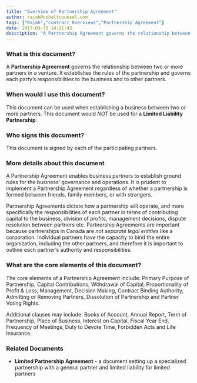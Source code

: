 ```yaml
---
title: "Overview of Partnership Agreement"
author: rajah@cobaltcounsel.com
tags: ["Rajah","Contract Overviews","Partnership Agreement"]
date: 2017-03-30 14:21:43
description: "A Partnership Agreement governs the relationship between two or more partners in a venture. It establishes the rules of the partnership and governs each party’s responsibilities to the business and to other partners."
---
```




 

### What is this document?
A **Partnership Agreement** governs the relationship between two or more partners in a venture. It establishes the rules of the partnership and governs each party’s responsibilities to the business and to other partners.

 

### When would I use this document?
This document can be used when establishing a business between two or more partners. This document would *NOT* be used for a **Limited Liability Partnership**.

 

### Who signs this document?
This document is signed by each of the participating partners. 

 

### More details about this document
A Partnership Agreement enables business partners to establish ground rules for the business’ governance and operations. It is prudent to implement a Partnership Agreement regardless of whether a partnership is formed between friends, family members, or with strangers. 

Partnership Agreements dictate how a partnership will operate, and more specifically the responsibilities of each partner in terms of contributing capital to the business, division of profits, management decisions, dispute resolution between partners etc. Partnership Agreements are important because partnerships in Canada are *not separate legal entities* like a corporation. Individual partners have the capacity to bind the entire organization, including the other partners, and therefore it is important to outline each partner’s authority and responsibilities.

 

### What are the core elements of this document?
The core elements of a Partnership Agreement include: Primary Purpose of Partnership, Capital Contributions, Withdrawal of Capital, Proportionality of Profit & Loss, Management, Decision Making, Contract Binding Authority, Admitting or Removing Partners, Dissolution of Partnership and Partner Voting Rights.  

Additional clauses may include: Books of Account, Annual Report, Term of Partnership, Place of Business, Interest on Capital, Fiscal Year End, Frequency of Meetings, Duty to Devote Time, Forbidden Acts and Life Insurance.  

 

### Related Documents
- **Limited Partnership Agreement** - a document setting up a specialized partnership with a general partner and limited liability for limited partners
